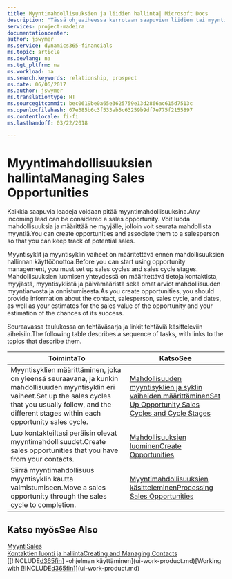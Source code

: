 ```yaml
---
title: Myyntimahdollisuuksien ja liidien hallinta| Microsoft Docs
description: "Tässä ohjeaiheessa kerrotaan saapuvien liidien tai myyntimahdollisuuksien hallintaa Finance and Operations, Business editionissa ja mahdollisuuden liittämisestä myyjään, jotta mahdollista myyntiä voidaan seurata."
services: project-madeira
documentationcenter: 
author: jswymer
ms.service: dynamics365-financials
ms.topic: article
ms.devlang: na
ms.tgt_pltfrm: na
ms.workload: na
ms.search.keywords: relationship, prospect
ms.date: 06/06/2017
ms.author: jswymer
ms.translationtype: HT
ms.sourcegitcommit: bec0619be0a65e3625759e13d2866ac615d7513c
ms.openlocfilehash: 67e385b6c3f533ab5c63259b9df7e775f2155897
ms.contentlocale: fi-fi
ms.lasthandoff: 03/22/2018

---
```

# <a name="managing-sales-opportunities"></a><span data-ttu-id="24364-103">Myyntimahdollisuuksien hallinta</span><span class="sxs-lookup"><span data-stu-id="24364-103">Managing Sales Opportunities</span></span>
<span data-ttu-id="24364-104">Kaikkia saapuvia leadeja voidaan pitää myyntimahdollisuuksina.</span><span class="sxs-lookup"><span data-stu-id="24364-104">Any incoming lead can be considered a sales opportunity.</span></span> <span data-ttu-id="24364-105">Voit luoda mahdollisuuksia ja määrittää ne myyjälle, jolloin voit seurata mahdollista myyntiä.</span><span class="sxs-lookup"><span data-stu-id="24364-105">You can create opportunities and associate them to a salesperson so that you can keep track of potential sales.</span></span>

<span data-ttu-id="24364-106">Myyntisyklit ja myyntisyklin vaiheet on määritettävä ennen mahdollisuuksien hallinnan käyttöönottoa.</span><span class="sxs-lookup"><span data-stu-id="24364-106">Before you can start using opportunity management, you must set up sales cycles and sales cycle stages.</span></span> <span data-ttu-id="24364-107">Mahdollisuuksien luomisen yhteydessä on määritettävä tietoja kontaktista, myyjästä, myyntisyklistä ja päivämääristä sekä omat arviot mahdollisuuden myyntiarvosta ja onnistumisesta.</span><span class="sxs-lookup"><span data-stu-id="24364-107">As you create opportunities, you should provide information about the contact, salesperson, sales cycle, and dates, as well as your estimates for the sales value of the opportunity and your estimation of the chances of its success.</span></span>

<span data-ttu-id="24364-108">Seuraavassa taulukossa on tehtäväsarja ja linkit tehtäviä käsitteleviin aiheisiin.</span><span class="sxs-lookup"><span data-stu-id="24364-108">The following table describes a sequence of tasks, with links to the topics that describe them.</span></span>

| <span data-ttu-id="24364-109">Toiminta</span><span class="sxs-lookup"><span data-stu-id="24364-109">To</span></span> | <span data-ttu-id="24364-110">Katso</span><span class="sxs-lookup"><span data-stu-id="24364-110">See</span></span> |
| --- | --- |
| <span data-ttu-id="24364-111">Myyntisyklien määrittäminen, joka on yleensä seuraavana, ja kunkin mahdollisuuden myyntisyklin eri vaiheet.</span><span class="sxs-lookup"><span data-stu-id="24364-111">Set up the sales cycles that you usually follow, and the different stages within each opportunity sales cycle.</span></span> |[<span data-ttu-id="24364-112">Mahdollisuuden myyntisyklien ja syklin vaiheiden määrittäminen</span><span class="sxs-lookup"><span data-stu-id="24364-112">Set Up Opportunity Sales Cycles and Cycle Stages</span></span>](marketing-how-setup-opportunity-sales-cycles-stages.md) |
| <span data-ttu-id="24364-113">Luo kontakteiltasi peräisin olevat myyntimahdollisuudet.</span><span class="sxs-lookup"><span data-stu-id="24364-113">Create sales opportunities that you have from your contacts.</span></span> |[<span data-ttu-id="24364-114">Mahdollisuuksien luominen</span><span class="sxs-lookup"><span data-stu-id="24364-114">Create Opportunities</span></span>](marketing-how-create-opportunities.md) |
| <span data-ttu-id="24364-115">Siirrä myyntimahdollisuus myyntisyklin kautta valmistumiseen.</span><span class="sxs-lookup"><span data-stu-id="24364-115">Move a sales opportunity through the sales cycle to completion.</span></span> |[<span data-ttu-id="24364-116">Myyntimahdollisuuksien käsitteleminen</span><span class="sxs-lookup"><span data-stu-id="24364-116">Processing Sales Opportunities</span></span>](marketing-processing-sales-opportunities.md) |

## <a name="see-also"></a><span data-ttu-id="24364-117">Katso myös</span><span class="sxs-lookup"><span data-stu-id="24364-117">See Also</span></span>
[<span data-ttu-id="24364-118">Myynti</span><span class="sxs-lookup"><span data-stu-id="24364-118">Sales</span></span>](sales-manage-sales.md)  
[<span data-ttu-id="24364-119">Kontaktien luonti ja hallinta</span><span class="sxs-lookup"><span data-stu-id="24364-119">Creating and Managing Contacts</span></span>](marketing-contacts.md)  
<span data-ttu-id="24364-120">[[!INCLUDE[d365fin](includes/d365fin_md.md)] -ohjelman käyttäminen](ui-work-product.md)</span><span class="sxs-lookup"><span data-stu-id="24364-120">[Working with [!INCLUDE[d365fin](includes/d365fin_md.md)]](ui-work-product.md)</span></span>

